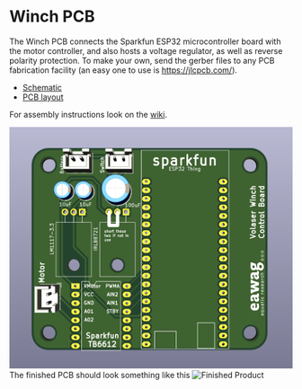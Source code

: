 # Winch PCB

The Winch PCB connects the Sparkfun ESP32 microcontroller board with the motor controller, and also hosts a voltage regulator, as well as reverse polarity protection. To make your own, send the gerber files to any PCB fabrication facility (an easy one to use is https://jlcpcb.com/).

- [Schematic](images/winch_schematic.pdf)
- [PCB layout](images/winch_pcb.pdf)

For assembly instructions look on the [wiki](https://github.com/volaser/volaser-cad/wiki/Winch-PCB-Assembly).

![PCB Render](images/volaser_winch1.png)
The finished PCB should look something like this
![Finished Product](images/winch_finished.jpg)
